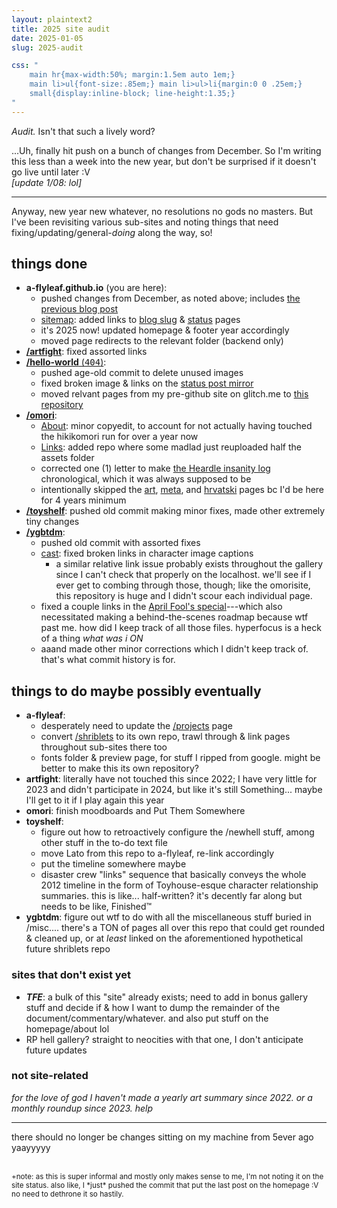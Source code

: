 ```yaml
---
layout: plaintext2
title: 2025 site audit
date: 2025-01-05
slug: 2025-audit

css: "
	main hr{max-width:50%; margin:1.5em auto 1em;}
	main li>ul{font-size:.85em;} main li>ul>li{margin:0 0 .25em;}
	small{display:inline-block; line-height:1.35;}
"
---
```

*Audit.* Isn't that such a lively word?

...Uh, finally hit push on a bunch of changes from December. So I'm writing this less than a week into the new year, but don't be surprised if it doesn't go live until later :V  
<i>[update 1/08: lol]</i>

<!--more-->

----

Anyway, new year new whatever, no resolutions no gods no masters. But I've been revisiting various sub-sites and noting things that need fixing/updating/general-*doing* along the way, so!

## things done
- <b>a-flyleaf.github.io</b> (you are here):
	- pushed changes from December, as noted above; includes [the previous blog post](fine-great)
	- [sitemap]({{site.url}}/sitemap): added links to [blog slug](slugs) & [status]({{site.url}}/status) pages
	- it's 2025 now! updated homepage & footer year accordingly
	- moved page redirects to the relevant folder (backend only)
- [<b>/artfight</b>](https://a-flyleaf.github.io/artfight): fixed assorted links
- [<b>/hello-world</b> (<span style="font-family:consolas,monospace;">404</span>)](https://a-flyleaf.github.io/hello-world):
	- pushed age-old commit to delete unused images
	- fixed broken image & links on the [status post mirror](https://a-flyleaf.github.io/hello-world/limbo)
	- moved relvant pages from my pre-github site on glitch.me to [this repository](https://a-flyleaf.github.io/hello-world/bonus/glitch-reboot)
- [<b>/omori</b>](https://a-flyleaf.github.io/omori):
	- [About](https://a-flyleaf.github.io/omori/about): minor copyedit, to account for not actually having touched the hikikomori run for over a year now
	- [Links](https://a-flyleaf.github.io/omori/links): added repo where some madlad just reuploaded half the assets folder
	- corrected one (1) letter to make [the Heardle insanity log](https://a-flyleaf.github.io/omori/heardle) chronological, which it was always supposed to be
	- intentionally skipped the [art](https://a-flyleaf.github.io/omori/art), [meta](https://a-flyleaf.github.io/omori/meta), and [hrvatski](https://a-flyleaf.github.io/omori/hrvatski/kuci) pages bc I'd be here for 4 years minimum
- [<b>/toyshelf</b>](https://a-flyleaf.github.io/toyshelf): pushed old commit making minor fixes, made other extremely tiny changes
- [<b>/ygbtdm</b>](https://a-flyleaf.github.io/ygbtdm):
	- pushed old commit with assorted fixes
	- [cast](https://a-flyleaf.github.io/ygbtdm): fixed broken links in character image captions
		- a similar relative link issue probably exists throughout the gallery since I can't check that properly on the localhost. we'll see if I ever get to combing through those, though; like the omorisite, this repository is huge and I didn't scour each individual page.
	- fixed a couple links in the [April Fool's special](https://a-flyleaf.github.io/ygbtdm/carless)---which also necessitated making a behind-the-scenes roadmap because wtf past me. how did I keep track of all those files. hyperfocus is a heck of a thing *what was i <strong style="font-weight:normal;text-transform:uppercase;">on</strong>*
	- aaand made other minor corrections which I didn't keep track of. that's what commit history is for.

## things to do maybe possibly eventually
- <b>a-flyleaf</b>:
	- desperately need to update the [/projects]({{site.url}}/projects) page
	- convert [/shriblets]({{site.url}}/shriblets) to its own repo, trawl through & link pages throughout sub-sites there too
	- fonts folder & preview page, for stuff I ripped from google. might be better to make this its own repository?
- <b>artfight</b>: literally have not touched this since 2022; I have very little for 2023 and didn't participate in 2024, but like it's still Something... maybe I'll get to it if I play again this year
- <b>omori</b>: finish moodboards and Put Them Somewhere
- <b>toyshelf</b>:
	- figure out how to retroactively configure the /newhell stuff, among other stuff in the to-do text file
	- move Lato from this repo to a-flyleaf, re-link accordingly
	- put the timeline somewhere maybe
	- disaster crew "links" sequence that basically conveys the whole 2012 timeline in the form of Toyhouse-esque character relationship summaries. this is like... half-written? it's decently far along but needs to be like, Finished™
- <b>ygbtdm</b>: figure out wtf to do with all the miscellaneous stuff buried in /misc.... there's a TON of pages all over this repo that could get rounded & cleaned up, or at *least* linked on the aforementioned hypothetical future shriblets repo

### sites that don't exist yet
- <b><i>TFE</i></b>: a bulk of this "site" already exists; need to add in bonus gallery stuff and decide if & how I want to dump the remainder of the document/commentary/whatever. and also put stuff on the homepage/about lol
- RP hell gallery? straight to neocities with that one, I don't anticipate future updates

### not site-related
*for the love of god I haven't made a yearly art summary since 2022. or a monthly roundup since 2023. help*

----

there should no longer be changes sitting on my machine from 5ever ago yaayyyyy

<br>
<small>+note: as this is super informal and mostly only makes sense to me, I'm not noting it on the site status. also like, I *just* pushed the commit that put the last post on the homepage :V no need to dethrone it so hastily.</small>